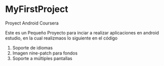 # MyFirstProject

Proyect Android  Coursera

Este es un Pequeño Proyecto para inciar a realizar aplicaciones en android estudio, en la cual realizmaos lo siguiente en el código

1. Soporte de idiomas
2. Imagen nine-patch para fondos
3. Soporte a múltiples pantallas

